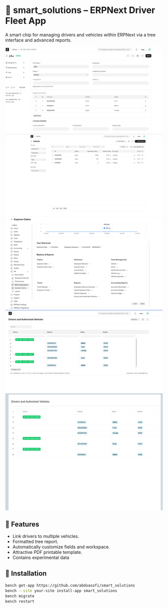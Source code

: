 # 🧠 smart_solutions – ERPNext Driver Fleet App
A smart chip for managing drivers and vehicles within ERPNext via a tree interface and advanced reports.

![Drivers](smart_solutions/public/img/1.png)
![Vehicles](smart_solutions/public/img/2.png)
![Authorized Vehicle](smart_solutions/public/img/3.png)
![Tree View Report](smart_solutions/public/img/4.png)
![PDF](smart_solutions/public/img/5.png)

## 🚀 Features

- Link drivers to multiple vehicles.
- Formatted tree report.
- Automatically customize fields and workspace.
- Attractive PDF printable template.
- Contains experimental data

## 🔧 Installation

```bash
bench get-app https://github.com/abdoasofi/smart_solutions
bench --site your-site install-app smart_solutions
bench migrate
bench restart